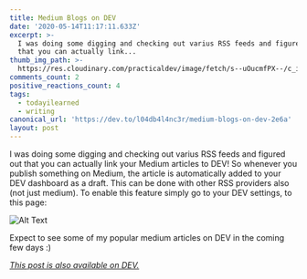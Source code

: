 ```yaml
---
title: Medium Blogs on DEV
date: '2020-05-14T11:17:11.633Z'
excerpt: >-
  I was doing some digging and checking out varius RSS feeds and figured out
  that you can actually link...
thumb_img_path: >-
  https://res.cloudinary.com/practicaldev/image/fetch/s--uOucmfPX--/c_imagga_scale,f_auto,fl_progressive,h_420,q_auto,w_1000/https://dev-to-uploads.s3.amazonaws.com/i/vq8d24e0onh1z3pwp564.png
comments_count: 2
positive_reactions_count: 4
tags:
  - todayilearned
  - writing
canonical_url: 'https://dev.to/l04db4l4nc3r/medium-blogs-on-dev-2e6a'
layout: post
---
```

I was doing some digging and checking out varius RSS feeds and figured out that you can actually link your Medium articles to DEV! So whenever you publish something on Medium, the article is automatically added to your DEV dashboard as a draft. This can be done with other RSS providers also (not just medium). To enable this feature simply go to your DEV settings, to this page:

![Alt Text](https://dev-to-uploads.s3.amazonaws.com/i/1gve5b7pjow8erznslcq.png)

Expect to see some of my popular medium articles on DEV in the coming few days :)

*[This post is also available on DEV.](https://dev.to/l04db4l4nc3r/medium-blogs-on-dev-2e6a)*


<script>
const parent = document.getElementsByTagName('head')[0];
const script = document.createElement('script');
script.type = 'text/javascript';
script.src = 'https://cdnjs.cloudflare.com/ajax/libs/iframe-resizer/4.1.1/iframeResizer.min.js';
script.charset = 'utf-8';
script.onload = function() {
    window.iFrameResize({}, '.liquidTag');
};
parent.appendChild(script);
</script>    

